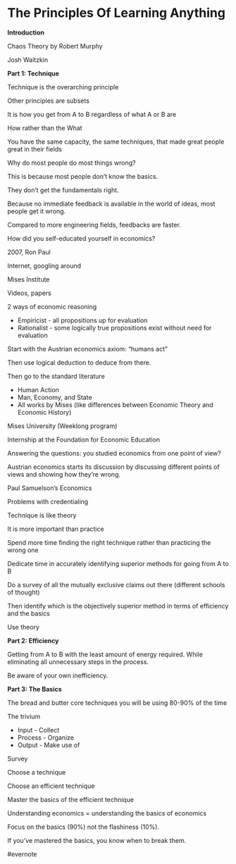 # The Principles Of Learning Anything

**Introduction**

Chaos Theory by Robert Murphy

Josh Waitzkin

**Part 1: Technique**

Technique is the overarching principle

Other principles are subsets

It is how you get from A to B regardless of what A or B are

How rather than the What

You have the same capacity, the same techniques, that made great people great in their fields

Why do most people do most things wrong?

This is because most people don’t know the basics.

They don’t get the fundamentals right.

Because no immediate feedback is available in the world of ideas, most people get it wrong.

Compared to more engineering fields, feedbacks are faster.

How did you self-educated yourself in economics?

2007, Ron Paul

Internet, googling around

Mises Institute

Videos, papers

2 ways of economic reasoning

- Empiricist - all propositions up for evaluation
- Rationalist - some logically true propositions exist without need for evaluation

Start with the Austrian economics axiom: “humans act”

Then use logical deduction to deduce from there.

Then go to the standard literature

- Human Action
- Man, Economy, and State
- All works by Mises (like differences between Economic Theory and Economic History)

Mises University (Weeklong program)

Internship at the Foundation for Economic Education

Answering the questions: you studied economics from one point of view?

Austrian economics starts its discussion by discussing different points of views and showing how they’re wrong.

Paul Samuelson’s Economics

Problems with credentialing

Technique is like theory

It is more important than practice

Spend more time finding the right technique rather than practicing the wrong one

Dedicate time in accurately identifying superior methods for going from A to B

Do a survey of all the mutually exclusive claims out there (different schools of thought)

Then identify which is the objectively superior method in terms of efficiency and the basics

Use theory

**Part 2: Efficiency**

Getting from A to B with the least amount of energy required. While eliminating all unnecessary steps in the process.

Be aware of your own inefficiency.

**Part 3: The Basics**

The bread and butter core techniques you will be using 80-90% of the time

The trivium

- Input - Collect
- Process - Organize
- Output - Make use of

Survey

Choose a technique

Choose an efficient technique

Master the basics of the efficient technique

Understanding economics = understanding the basics of economics

Focus on the basics (90%) not the flashiness (10%).

If you’ve mastered the basics, you know when to break them.

\#evernote

